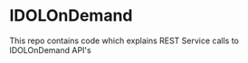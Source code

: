 IDOLOnDemand
============

This repo contains code which explains REST Service calls to IDOLOnDemand API's
